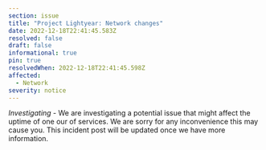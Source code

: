 ```yaml
---
section: issue
title: "Project Lightyear: Network changes"
date: 2022-12-18T22:41:45.583Z
resolved: false
draft: false
informational: true
pin: true
resolvedWhen: 2022-12-18T22:41:45.598Z
affected:
  - Network
severity: notice
---
```

*Investigating* - We are investigating a potential issue that might affect the uptime of one our of services. We are sorry for any inconvenience this may cause you. This incident post will be updated once we have more information.